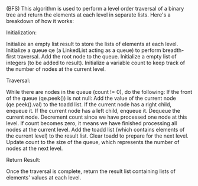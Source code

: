 (BFS) This algorithm is used to perform a level order traversal of a binary tree and return the elements at each level in separate lists. Here's a breakdown of how it works:

Initialization:

Initialize an empty list result to store the lists of elements at each level.
Initialize a queue qe (a LinkedList acting as a queue) to perform breadth-first traversal.
Add the root node to the queue.
Initialize a empty list of integers (to be added to result).
Initialize a variable count to keep track of the number of nodes at the current level.

Traversal:

While there are nodes in the queue (count != 0), do the following:
If the front of the queue (qe.peek()) is not null:
Add the value of the current node (qe.peek().val) to the toadd list.
If the current node has a right child, enqueue it.
If the current node has a left child, enqueue it.
Dequeue the current node.
Decrement count since we have processed one node at this level.
If count becomes zero, it means we have finished processing all nodes at the current level.
Add the toadd list (which contains elements of the current level) to the result list.
Clear toadd to prepare for the next level.
Update count to the size of the queue, which represents the number of nodes at the next level.

Return Result:

Once the traversal is complete, return the result list containing lists of elements' values at each level.
